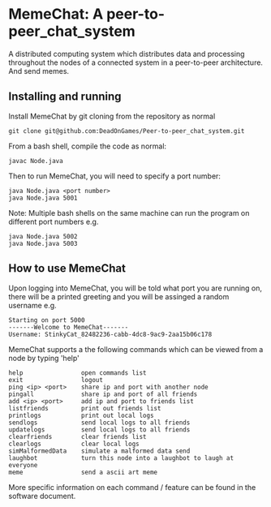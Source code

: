 # MemeChat: A peer-to-peer_chat_system
A distributed computing system which distributes data and processing throughout the nodes of a connected system in a peer-to-peer architecture. And send memes.

## Installing and running

Install MemeChat by git cloning from the repository as normal
```
git clone git@github.com:DeadOnGames/Peer-to-peer_chat_system.git
```

From a bash shell, compile the code as normal:
```
javac Node.java
```
Then to run MemeChat, you will need to specify a port number:
```
java Node.java <port number>
java Node.java 5001
```

Note: Multiple bash shells on the same machine can run the program on different port numbers e.g.
```
java Node.java 5002
java Node.java 5003
```
## How to use MemeChat
Upon logging into MemeChat, you will be told what port you are running on, there will be a printed greeting and you will be assinged a random username e.g.
```
Starting on port 5000
-------Welcome to MemeChat-------
Username: StinkyCat_82482236-cabb-4dc8-9ac9-2aa15b06c178
```
MemeChat supports a the following commands which can be viewed from a node by typing 'help'
```
help                open commands list
exit                logout
ping <ip> <port>    share ip and port with another node
pingall             share ip and port of all friends
add <ip> <port>     add ip and port to friends list
listfriends 	    print out friends list
printlogs     	    print out local logs
sendlogs     	    send local logs to all friends
updatelogs     	    send local logs to all friends
clearfriends        clear friends list
clearlogs     	    clear local logs
simMalformedData    simulate a malformed data send
laughbot            turn this node into a laughbot to laugh at everyone
meme                send a ascii art meme
```
More specific information on each command / feature can be found in the software document.
